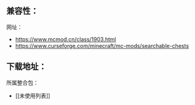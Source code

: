兼容性：
- 

网址：
- https://www.mcmod.cn/class/1903.html
- https://www.curseforge.com/minecraft/mc-mods/searchable-chests

下载地址：
- 

所属整合包：
- [[未使用列表]]